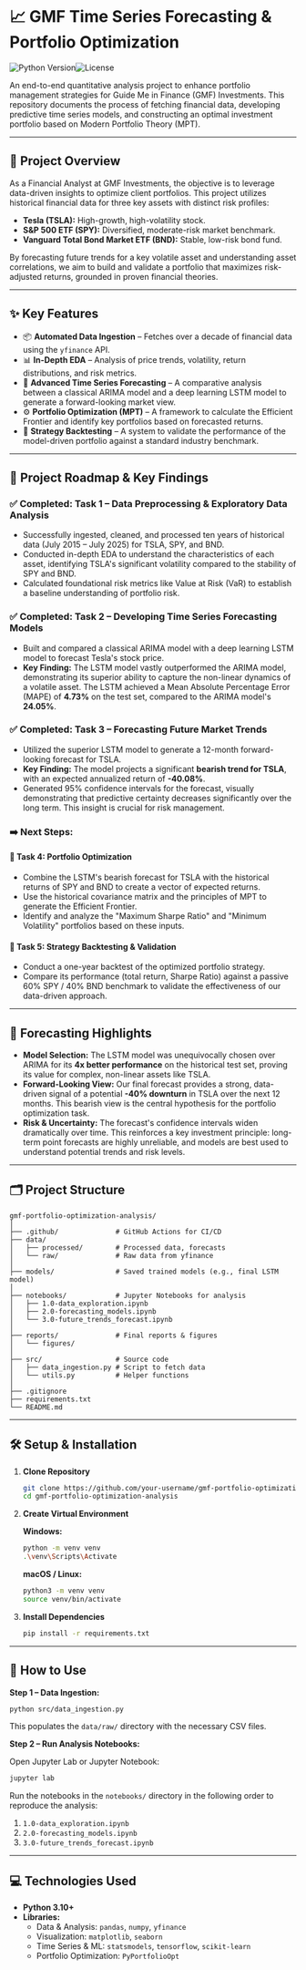 # 📈 GMF Time Series Forecasting & Portfolio Optimization

![Python Version](https://img.shields.io/badge/python-3.10+-blue.svg)![License](https://img.shields.io/badge/License-MIT-yellow.svg)

An end-to-end quantitative analysis project to enhance portfolio management strategies for Guide Me in Finance (GMF) Investments. This repository documents the process of fetching financial data, developing predictive time series models, and constructing an optimal investment portfolio based on Modern Portfolio Theory (MPT).

---

## 🎯 Project Overview

As a Financial Analyst at GMF Investments, the objective is to leverage data-driven insights to optimize client portfolios. This project utilizes historical financial data for three key assets with distinct risk profiles:

*   **Tesla (TSLA):** High-growth, high-volatility stock.
*   **S&P 500 ETF (SPY):** Diversified, moderate-risk market benchmark.
*   **Vanguard Total Bond Market ETF (BND):** Stable, low-risk bond fund.

By forecasting future trends for a key volatile asset and understanding asset correlations, we aim to build and validate a portfolio that maximizes risk-adjusted returns, grounded in proven financial theories.

---

## ✨ Key Features

*   📦 **Automated Data Ingestion** – Fetches over a decade of financial data using the `yfinance` API.
*   📊 **In-Depth EDA** – Analysis of price trends, volatility, return distributions, and risk metrics.
*   🤖 **Advanced Time Series Forecasting** – A comparative analysis between a classical ARIMA model and a deep learning LSTM model to generate a forward-looking market view.
*   ⚙️ **Portfolio Optimization (MPT)** – A framework to calculate the Efficient Frontier and identify key portfolios based on forecasted returns.
*   🧪 **Strategy Backtesting** – A system to validate the performance of the model-driven portfolio against a standard industry benchmark.

---

## 🚀 Project Roadmap & Key Findings

### ✅ Completed: Task 1 – Data Preprocessing & Exploratory Data Analysis

*   Successfully ingested, cleaned, and processed ten years of historical data (July 2015 – July 2025) for TSLA, SPY, and BND.
*   Conducted in-depth EDA to understand the characteristics of each asset, identifying TSLA's significant volatility compared to the stability of SPY and BND.
*   Calculated foundational risk metrics like Value at Risk (VaR) to establish a baseline understanding of portfolio risk.

### ✅ Completed: Task 2 – Developing Time Series Forecasting Models

*   Built and compared a classical ARIMA model with a deep learning LSTM model to forecast Tesla's stock price.
*   **Key Finding:** The LSTM model vastly outperformed the ARIMA model, demonstrating its superior ability to capture the non-linear dynamics of a volatile asset. The LSTM achieved a Mean Absolute Percentage Error (MAPE) of **4.73%** on the test set, compared to the ARIMA model's **24.05%**.

### ✅ Completed: Task 3 – Forecasting Future Market Trends

*   Utilized the superior LSTM model to generate a 12-month forward-looking forecast for TSLA.
*   **Key Finding:** The model projects a significant **bearish trend for TSLA**, with an expected annualized return of **-40.08%**.
*   Generated 95% confidence intervals for the forecast, visually demonstrating that predictive certainty decreases significantly over the long term. This insight is crucial for risk management.

### ➡️ Next Steps:

#### 🎯 Task 4: Portfolio Optimization

*   Combine the LSTM's bearish forecast for TSLA with the historical returns of SPY and BND to create a vector of expected returns.
*   Use the historical covariance matrix and the principles of MPT to generate the Efficient Frontier.
*   Identify and analyze the "Maximum Sharpe Ratio" and "Minimum Volatility" portfolios based on these inputs.

#### 📜 Task 5: Strategy Backtesting & Validation

*   Conduct a one-year backtest of the optimized portfolio strategy.
*   Compare its performance (total return, Sharpe Ratio) against a passive 60% SPY / 40% BND benchmark to validate the effectiveness of our data-driven approach.

---

## 🔮 Forecasting Highlights

*   **Model Selection:** The LSTM model was unequivocally chosen over ARIMA for its **4x better performance** on the historical test set, proving its value for complex, non-linear assets like TSLA.
*   **Forward-Looking View:** Our final forecast provides a strong, data-driven signal of a potential **-40% downturn** in TSLA over the next 12 months. This bearish view is the central hypothesis for the portfolio optimization task.
*   **Risk & Uncertainty:** The forecast's confidence intervals widen dramatically over time. This reinforces a key investment principle: long-term point forecasts are highly unreliable, and models are best used to understand potential trends and risk levels.

---

## 🗂 Project Structure

```
gmf-portfolio-optimization-analysis/
│
├── .github/              # GitHub Actions for CI/CD
├── data/
│   ├── processed/        # Processed data, forecasts
│   └── raw/              # Raw data from yfinance
│
├── models/               # Saved trained models (e.g., final LSTM model)
│
├── notebooks/            # Jupyter Notebooks for analysis
│   ├── 1.0-data_exploration.ipynb
│   ├── 2.0-forecasting_models.ipynb
│   └── 3.0-future_trends_forecast.ipynb
│
├── reports/              # Final reports & figures
│   └── figures/
│
├── src/                  # Source code
│   ├── data_ingestion.py # Script to fetch data
│   └── utils.py          # Helper functions
│
├── .gitignore
├── requirements.txt
└── README.md
```

---

## 🛠 Setup & Installation

1.  **Clone Repository**
    ```bash
    git clone https://github.com/your-username/gmf-portfolio-optimization-analysis.git
    cd gmf-portfolio-optimization-analysis
    ```
2.  **Create Virtual Environment**

    **Windows:**
    ```bash
    python -m venv venv
    .\venv\Scripts\Activate
    ```
    **macOS / Linux:**
    ```bash
    python3 -m venv venv
    source venv/bin/activate
    ```
3.  **Install Dependencies**
    ```bash
    pip install -r requirements.txt
    ```

---

## 🚀 How to Use

**Step 1 – Data Ingestion:**

```bash
python src/data_ingestion.py
```

This populates the `data/raw/` directory with the necessary CSV files.

**Step 2 – Run Analysis Notebooks:**

Open Jupyter Lab or Jupyter Notebook:

```bash
jupyter lab
```

Run the notebooks in the `notebooks/` directory in the following order to reproduce the analysis:
1.  `1.0-data_exploration.ipynb`
2.  `2.0-forecasting_models.ipynb`
3.  `3.0-future_trends_forecast.ipynb`

---

## 💻 Technologies Used

*   **Python 3.10+**
*   **Libraries:**
    *   Data & Analysis: `pandas`, `numpy`, `yfinance`
    *   Visualization: `matplotlib`, `seaborn`
    *   Time Series & ML: `statsmodels`, `tensorflow`, `scikit-learn`
    *   Portfolio Optimization: `PyPortfolioOpt`